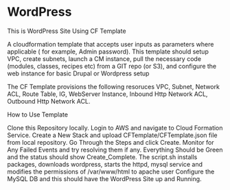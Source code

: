 # WordPress
This is WordPress Site Using CF Template

A cloudformation template that accepts user inputs as parameters where applicable ( for example, Admin password). This template should setup VPC, create subnets, launch a CM instance, pull the necessary code (modules, classes, recipes etc) from a GIT repo (or S3), and configure the web instance for basic Drupal or Wordpress setup

The CF Template provisions the following resoruces
 VPC,
 Subnet,
 Network ACL, 
 Route Table,
 IG,
 WebServer Instance,
 Inbound Http Network ACL,
 Outbound Http Network ACL.
 
 How to Use Template

Clone this Repository locally.
Login to AWS and navigate to Cloud Formation Service.
Create a New Stack and upload CFTemplate/CFTemplate.json file from local repository.
Go Through the Steps and click Create.
Monitor for Any Failed Events and try resolving them if any.
Everything Should be Green and the status should show Create_Complete.
The script.sh installs packages, downloads wordpress, starts the httpd, mysql service and modifies the permissions of /var/www/html to apache user
Configure the MySQL DB and this should have the WordPress Site up and Running.


